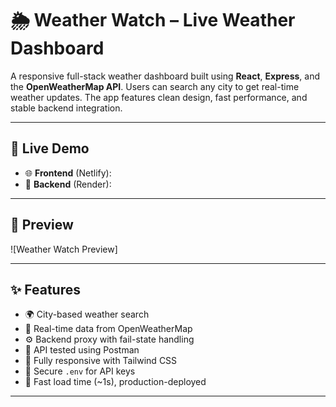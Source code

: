 # 🌦️ Weather Watch – Live Weather Dashboard

A responsive full-stack weather dashboard built using **React**, **Express**, and the **OpenWeatherMap API**. Users can search any city to get real-time weather updates. The app features clean design, fast performance, and stable backend integration.

---

## 🔗 Live Demo

- 🌐 **Frontend** (Netlify): 
- 🔌 **Backend** (Render): 

---

## 📸 Preview

![Weather Watch Preview]

---

## ✨ Features

- 🌍 City-based weather search
- 📡 Real-time data from OpenWeatherMap
- ⚙️ Backend proxy with fail-state handling
- 🧪 API tested using Postman
- 📱 Fully responsive with Tailwind CSS
- 🔐 Secure `.env` for API keys
- 🚀 Fast load time (~1s), production-deployed

---

